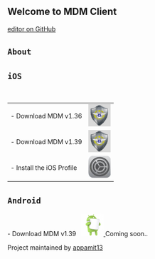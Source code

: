 ## Welcome to MDM Client
[editor on GitHub](https://github.com/appamit13/mdmclient/edit/master/index.md)


## `About`

## `iOS`
 <table>
    <tbody>
   <tr>
    <td class="instructions">
- Download MDM v1.36
    </td>
    <td width="50" class="imagelink">
     <a href="itms-services://?action=download-manifest&url=https://appamit13.github.io/mdmclient/install_v136.plist"><img src="./icon.png" height="50" width="50">
     </a>
    </td>
   </tr>
     
   <tr>
    <td class="instructions">
- Download MDM v1.39
    </td>
    <td width="50" class="imagelink">
     <a href="itms-services://?action=download-manifest&url=https://appamit13.github.io/mdmclient/install_v139.plist"><img src="./icon.png" height="50" width="50">
     </a>
    </td>
   </tr>
   
   <tr>
    <td class="instructions">
- Install the iOS Profile
    </td>
    <td width="50" class="imagelink">
     <a href="https://appamit13.github.io/mdmclient/servermdmsigned.crt"><img src="./profile.png" height="50" width="50">
     </a>
    </td>
   </tr>
 
   </tbody> </table>
   
## `Android`
   <td class="instructions">
- Download MDM v1.39
    </td>
    <a href="https://appamit13.githubs.io/mdmclient/MDM-dnroid.apk"><img src="./roidbot.png" height="50" width="50">
    </a>
Coming soon..

Project maintained by [appamit13](https://github.com/appamit13)
